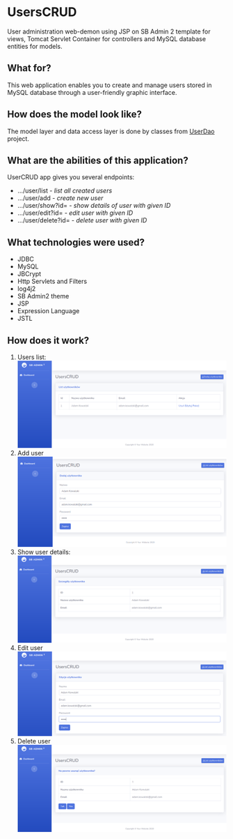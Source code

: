 # UsersCRUD
User administration web-demon using JSP on SB Admin 2 template for views, Tomcat Servlet Container for controllers and MySQL database entities 
for models.

## What for?
This web application enables you to create and manage users stored in MySQL database through a user-friendly graphic interface.

## How does the model look like?
The model layer and data access layer is done by classes from [UserDao](https://github.com/MichalKamfonik/UserDAO) project.


## What are the abilities of this application?
UserCRUD app gives you several endpoints:
* .../user/list - *list all created users*
* .../user/add - *create new user*
* .../user/show?id= - *show details of user with given ID*
* .../user/edit?id= - *edit user with given ID*
* .../user/delete?id= - *delete user with given ID*

## What technologies were used?
* JDBC
* MySQL
* JBCrypt
* Http Servlets and Filters
* log4j2
* SB Admin2 theme
* JSP
* Expression Language
* JSTL

## How does it work?
1. Users list:
  ![list_users][list_users]
1. Add user
  ![add_user][add_user]
1. Show user details:
  ![show_user][show_user]
1. Edit user
  ![edit_user][edit_user]
1. Delete user
  ![delete_user][delete_user]

[list_users]: images/list.png "Users list"
[add_user]: images/add.png "Add user"
[show_user]: images/show.png "Show user details"
[edit_user]: images/edit.png "Edit user"
[delete_user]: images/delete.png "Delete user"